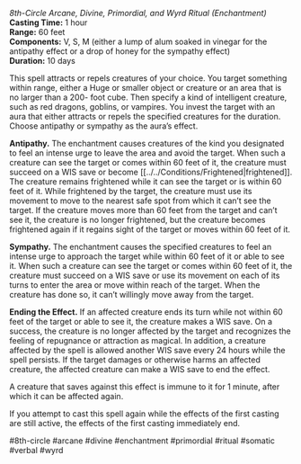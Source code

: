 *8th-Circle Arcane, Divine, Primordial, and Wyrd Ritual (Enchantment)*  
**Casting Time:** 1 hour  
**Range:** 60 feet  
**Components:** V, S, M (either a lump of alum soaked in vinegar for the antipathy effect or a drop of honey for the sympathy effect)  
**Duration:** 10 days

This spell attracts or repels creatures of your choice. You target something within range, either a Huge or smaller object or creature or an area that is no larger than a 200- foot cube. Then specify a kind of intelligent creature, such as red dragons, goblins, or vampires. You invest the target with an aura that either attracts or repels the specified creatures for the duration. Choose antipathy or sympathy as the aura’s effect.

**Antipathy.** The enchantment causes creatures of the kind you designated to feel an intense urge to leave the area and avoid the target. When such a creature can see the target or comes within 60 feet of it, the creature must succeed on a WIS save or become [[../../Conditions/Frightened|frightened]]. The creature remains frightened while it can see the target or is within 60 feet of it. While frightened by the target, the creature must use its movement to move to the nearest safe spot from which it can’t see the target. If the creature moves more than 60 feet from the target and can’t see it, the creature is no longer frightened, but the creature becomes frightened again if it regains sight of the target or moves within 60 feet of it.

**Sympathy.** The enchantment causes the specified creatures to feel an intense urge to approach the target while within 60 feet of it or able to see it. When such a creature can see the target or comes within 60 feet of it, the creature must succeed on a WIS save or use its movement on each of its turns to enter the area or move within reach of the target. When the creature has done so, it can’t willingly move away from the target.

**Ending the Effect.** If an affected creature ends its turn while not within 60 feet of the target or able to see it, the creature makes a WIS save. On a success, the creature is no longer affected by the target and recognizes the feeling of repugnance or attraction as magical. In addition, a creature affected by the spell is allowed another WIS save every 24 hours while the spell persists. If the target damages or otherwise harms an affected creature, the affected creature can make a WIS save to end the effect.

A creature that saves against this effect is immune to it for 1 minute, after which it can be affected again.

If you attempt to cast this spell again while the effects of the first casting are still active, the effects of the first casting immediately end.

#8th-circle #arcane #divine #enchantment #primordial #ritual #somatic #verbal #wyrd
